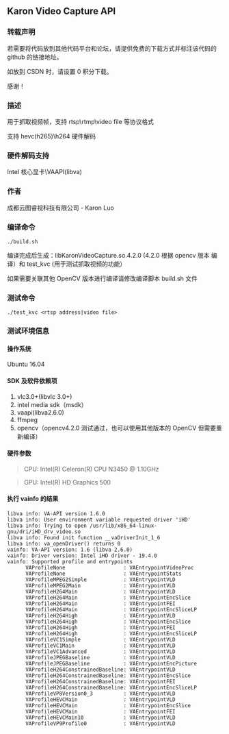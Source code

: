 ## Karon Video Capture API

### 转载声明

若需要将代码放到其他代码平台和论坛，请提供免费的下载方式并标注该代码的 github 的链接地址。

如放到 CSDN 时，请设置 0 积分下载。

感谢！

### 描述

用于抓取视频帧，支持 rtsp\rtmp\video file 等协议格式

支持 hevc(h265)\h264 硬件解码

### 硬件解码支持 

Intel 核心显卡\VAAPI(libva) 

### 作者

成都云图睿视科技有限公司 - Karon Luo

### 编译命令

~~~shell
./build.sh
~~~

编译完成后生成：libKaronVideoCapture.so.4.2.0 (4.2.0 根据 opencv 版本 编译）和 test_kvc (用于测试抓取视频的功能）

如果需要关联其他 OpenCV 版本进行编译请修改编译脚本 build.sh 文件

### 测试命令

~~~shell
./test_kvc <rtsp address|video file>
~~~

### 测试环境信息

#### 操作系统

Ubuntu 16.04 

#### SDK 及软件依赖项

1. vlc3.0+(libvlc 3.0+)
2. intel media sdk（msdk）
3. vaapi(libva2.6.0)
4. ffmpeg
5. opencv（opencv4.2.0 测试通过，也可以使用其他版本的 OpenCV 但需要重新编译）

#### 硬件参数

> CPU: Intel(R) Celeron(R) CPU N3450 @ 1.10GHz

> GPU: Intel(R) HD Graphics 500

#### 执行 vainfo 的结果

~~~shell
libva info: VA-API version 1.6.0
libva info: User environment variable requested driver 'iHD'
libva info: Trying to open /usr/lib/x86_64-linux-gnu/dri/iHD_drv_video.so
libva info: Found init function __vaDriverInit_1_6
libva info: va_openDriver() returns 0
vainfo: VA-API version: 1.6 (libva 2.6.0)
vainfo: Driver version: Intel iHD driver - 19.4.0
vainfo: Supported profile and entrypoints
      VAProfileNone                   :	VAEntrypointVideoProc
      VAProfileNone                   :	VAEntrypointStats
      VAProfileMPEG2Simple            :	VAEntrypointVLD
      VAProfileMPEG2Main              :	VAEntrypointVLD
      VAProfileH264Main               :	VAEntrypointVLD
      VAProfileH264Main               :	VAEntrypointEncSlice
      VAProfileH264Main               :	VAEntrypointFEI
      VAProfileH264Main               :	VAEntrypointEncSliceLP
      VAProfileH264High               :	VAEntrypointVLD
      VAProfileH264High               :	VAEntrypointEncSlice
      VAProfileH264High               :	VAEntrypointFEI
      VAProfileH264High               :	VAEntrypointEncSliceLP
      VAProfileVC1Simple              :	VAEntrypointVLD
      VAProfileVC1Main                :	VAEntrypointVLD
      VAProfileVC1Advanced            :	VAEntrypointVLD
      VAProfileJPEGBaseline           :	VAEntrypointVLD
      VAProfileJPEGBaseline           :	VAEntrypointEncPicture
      VAProfileH264ConstrainedBaseline:	VAEntrypointVLD
      VAProfileH264ConstrainedBaseline:	VAEntrypointEncSlice
      VAProfileH264ConstrainedBaseline:	VAEntrypointFEI
      VAProfileH264ConstrainedBaseline:	VAEntrypointEncSliceLP
      VAProfileVP8Version0_3          :	VAEntrypointVLD
      VAProfileHEVCMain               :	VAEntrypointVLD
      VAProfileHEVCMain               :	VAEntrypointEncSlice
      VAProfileHEVCMain               :	VAEntrypointFEI
      VAProfileHEVCMain10             :	VAEntrypointVLD
      VAProfileVP9Profile0            :	VAEntrypointVLD
~~~
